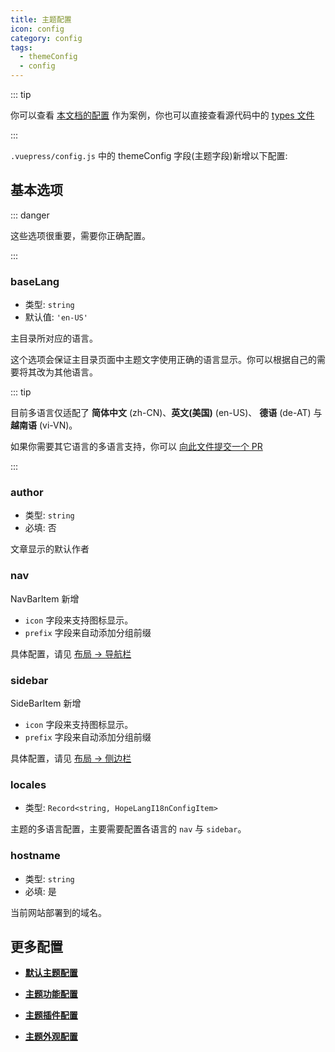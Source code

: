 ```yaml
---
title: 主题配置
icon: config
category: config
tags:
  - themeConfig
  - config
---
```


::: tip

你可以查看 [本文档的配置][docs-config] 作为案例，你也可以直接查看源代码中的 [types 文件](https://github.com/vuepress-theme-hope/vuepress-theme-hope/blob/v1/packages/theme/types/theme/)

:::

`.vuepress/config.js` 中的 themeConfig 字段(主题字段)新增以下配置:

## 基本选项

::: danger

这些选项很重要，需要你正确配置。

:::

### baseLang

- 类型: `string`
- 默认值: `'en-US'`

主目录所对应的语言。

这个选项会保证主目录页面中主题文字使用正确的语言显示。你可以根据自己的需要将其改为其他语言。

::: tip

目前多语言仅适配了 **简体中文** (zh-CN)、**英文(美国)** (en-US)、 **德语** (de-AT) 与 **越南语** (vi-VN)。

如果你需要其它语言的多语言支持，你可以 [向此文件提交一个 PR](https://github.com/vuepress-theme-hope/vuepress-theme-hope/blob/v1/packages/shared/src/i18n/config.ts)

:::

### author

- 类型: `string`
- 必填: 否

文章显示的默认作者

### nav <Badge text="改进" type="warn" />

NavBarItem 新增

- `icon` 字段来支持图标显示。
- `prefix` 字段来自动添加分组前缀

具体配置，请见 [布局 → 导航栏](../../guide/layout/navbar.md)

### sidebar <Badge text="改进" type="warn" />

SideBarItem 新增

- `icon` 字段来支持图标显示。
- `prefix` 字段来自动添加分组前缀

具体配置，请见 [布局 → 侧边栏](../../guide/layout/sidebar.md)

### locales

- 类型: `Record<string, HopeLangI18nConfigItem>`

主题的多语言配置，主要需要配置各语言的 `nav` 与 `sidebar`。

### hostname

- 类型: `string`
- 必填: 是

当前网站部署到的域名。

## 更多配置

- [**默认主题配置**](default.md)

- [**主题功能配置**](feature.md)

- [**主题插件配置**](plugin.md)

- [**主题外观配置**](apperance.md)

[docs-config]: https://github.com/vuepress-theme-hope/vuepress-theme-hope/blob/v1/docs/theme/src/.vuepress/config.js
